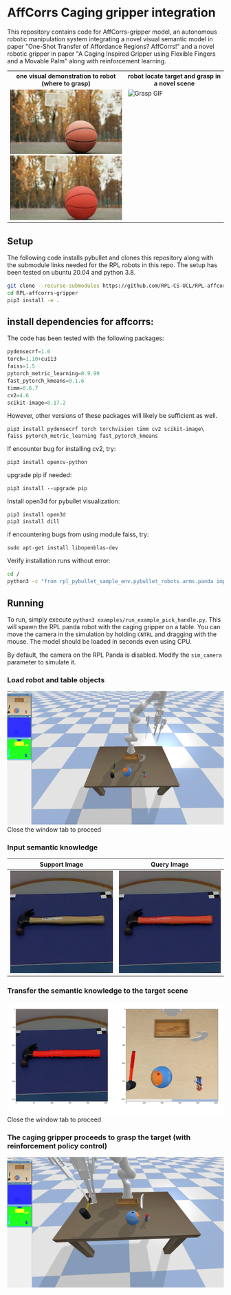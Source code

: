 # AffCorrs Caging gripper integration 

This repository contains code for AffCorrs-gripper model, an autonomous robotic manipulation system integrating a novel visual semantic model in paper "One-Shot Transfer of Affordance Regions? AffCorrs!" and a novel robotic gripper in paper "A  Caging  Inspired  Gripper  using  Flexible Fingers  and  a  Movable Palm" along with reinforcement learning.

<table>
  <tr>
    <th>one visual demonstration to robot (where to grasp)</th>
    <th>robot locate target and grasp in a novel scene</th>
  </tr>
  <tr>
    <td style="vertical-align: top;">
      <img src="doc/img/basketball.png" alt="Original Image" height="150">
      <br>
      <img src="doc/img/annotate_basketball.png" alt="Annotated Image" height="150">
    </td>
    <td style="vertical-align: top;">
      <img src="doc/gif/sim_graspSphere.gif" alt="Grasp GIF" height="300">
    </td>
  </tr>
</table>



## Setup

The following code installs pybullet and clones this repository along with the submodule links needed for the RPL robots in this repo. The setup has been tested on ubuntu 20.04 and python 3.8.

```bash
git clone --recurse-submodules https://github.com/RPL-CS-UCL/RPL-affcorrs-gripper.git
cd RPL-affcorrs-gripper
pip3 install -e .
```

## install dependencies for affcorrs:

The code has been tested with the following packages:

```python
pydensecrf=1.0
torch=1.10+cu113
faiss=1.5
pytorch_metric_learning=0.9.99
fast_pytorch_kmeans=0.1.6
timm=0.6.7
cv2=4.6
scikit-image=0.17.2
```

However, other versions of these packages will likely be sufficient as well.

```
pip3 install pydensecrf torch torchvision timm cv2 scikit-image\
faiss pytorch_metric_learning fast_pytorch_kmeans
```

If encounter bug for installing cv2, try:
```
pip3 install opencv-python
```
upgrade pip if needed:
```
pip3 install --upgrade pip
```

Install open3d for pybullet visualization:
```
pip3 install open3d
pip3 install dill
```

if encountering bugs from using module faiss, try:
```
sudo apt-get install libopenblas-dev
```

Verify installation runs without error:
```bash
cd /
python3 -c "from rpl_pybullet_sample_env.pybullet_robots.arms.panda import RPL_Panda"
```

## Running 

To run, simply execute `python3 examples/run_example_pick_handle.py`. This will spawn the RPL panda robot with the caging gripper on a table. You can move the camera in the simulation by holding `CNTRL` and dragging with the mouse. The model should be loaded in seconds even using CPU.

By default, the camera on the RPL Panda is disabled. Modify the `sim_camera` parameter to simulate it.

### Load robot and table objects	
![Robots](doc/img/robot_tableObjects.png)
Close the window tab to proceed

### Input semantic knowledge
| Support Image | Query Image |
|:--------------:|:--------------:|
| ![Original Image](doc/img/prototype.png) | ![Annotated Image](doc/img/annotation.png) |

### Transfer the semantic knowledge to the target scene
![Robots](doc/img/find_part_correspondence.png)
Close the window tab to proceed

### The caging gripper proceeds to grasp the target (with reinforcement policy control)
![Robots](doc/img/grasping.png)

